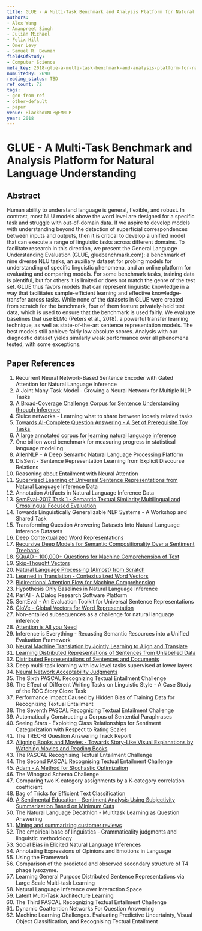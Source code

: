 ```yaml
---
title: GLUE - A Multi-Task Benchmark and Analysis Platform for Natural Language Understanding
authors:
- Alex Wang
- Amanpreet Singh
- Julian Michael
- Felix Hill
- Omer Levy
- Samuel R. Bowman
fieldsOfStudy:
- Computer Science
meta_key: 2018-glue-a-multi-task-benchmark-and-analysis-platform-for-natural-language-understanding
numCitedBy: 2690
reading_status: TBD
ref_count: 72
tags:
- gen-from-ref
- other-default
- paper
venue: BlackboxNLP@EMNLP
year: 2018
---
```


# GLUE - A Multi-Task Benchmark and Analysis Platform for Natural Language Understanding

## Abstract

Human ability to understand language is general, flexible, and robust. In contrast, most NLU models above the word level are designed for a specific task and struggle with out-of-domain data. If we aspire to develop models with understanding beyond the detection of superficial correspondences between inputs and outputs, then it is critical to develop a unified model that can execute a range of linguistic tasks across different domains. To facilitate research in this direction, we present the General Language Understanding Evaluation (GLUE, gluebenchmark.com): a benchmark of nine diverse NLU tasks, an auxiliary dataset for probing models for understanding of specific linguistic phenomena, and an online platform for evaluating and comparing models. For some benchmark tasks, training data is plentiful, but for others it is limited or does not match the genre of the test set. GLUE thus favors models that can represent linguistic knowledge in a way that facilitates sample-efficient learning and effective knowledge-transfer across tasks. While none of the datasets in GLUE were created from scratch for the benchmark, four of them feature privately-held test data, which is used to ensure that the benchmark is used fairly. We evaluate baselines that use ELMo (Peters et al., 2018), a powerful transfer learning technique, as well as state-of-the-art sentence representation models. The best models still achieve fairly low absolute scores. Analysis with our diagnostic dataset yields similarly weak performance over all phenomena tested, with some exceptions.

## Paper References

1. Recurrent Neural Network-Based Sentence Encoder with Gated Attention for Natural Language Inference
2. A Joint Many-Task Model - Growing a Neural Network for Multiple NLP Tasks
3. [A Broad-Coverage Challenge Corpus for Sentence Understanding through Inference](2018-a-broad-coverage-challenge-corpus-for-sentence-understanding-through-inference)
4. Sluice networks - Learning what to share between loosely related tasks
5. [Towards AI-Complete Question Answering - A Set of Prerequisite Toy Tasks](2016-towards-ai-complete-question-answering-a-set-of-prerequisite-toy-tasks)
6. [A large annotated corpus for learning natural language inference](2015-a-large-annotated-corpus-for-learning-natural-language-inference)
7. One billion word benchmark for measuring progress in statistical language modeling
8. AllenNLP - A Deep Semantic Natural Language Processing Platform
9. DisSent - Sentence Representation Learning from Explicit Discourse Relations
10. Reasoning about Entailment with Neural Attention
11. [Supervised Learning of Universal Sentence Representations from Natural Language Inference Data](2017-supervised-learning-of-universal-sentence-representations-from-natural-language-inference-data)
12. Annotation Artifacts in Natural Language Inference Data
13. [SemEval-2017 Task 1 - Semantic Textual Similarity Multilingual and Crosslingual Focused Evaluation](2017-semeval-2017-task-1-semantic-textual-similarity-multilingual-and-crosslingual-focused-evaluation)
14. Towards Linguistically Generalizable NLP Systems - A Workshop and Shared Task
15. Transforming Question Answering Datasets Into Natural Language Inference Datasets
16. [Deep Contextualized Word Representations](2018-deep-contextualized-word-representations)
17. [Recursive Deep Models for Semantic Compositionality Over a Sentiment Treebank](2013-recursive-deep-models-for-semantic-compositionality-over-a-sentiment-treebank)
18. [SQuAD - 100,000+ Questions for Machine Comprehension of Text](2016-squad-100-000-questions-for-machine-comprehension-of-text)
19. [Skip-Thought Vectors](2015-skip-thought-vectors)
20. [Natural Language Processing (Almost) from Scratch](2011-natural-language-processing-almost-from-scratch)
21. [Learned in Translation - Contextualized Word Vectors](2017-learned-in-translation-contextualized-word-vectors)
22. [Bidirectional Attention Flow for Machine Comprehension](2017-bidirectional-attention-flow-for-machine-comprehension)
23. Hypothesis Only Baselines in Natural Language Inference
24. ParlAI - A Dialog Research Software Platform
25. SentEval - An Evaluation Toolkit for Universal Sentence Representations
26. [GloVe - Global Vectors for Word Representation](2014-glove-global-vectors-for-word-representation)
27. Non-entailed subsequences as a challenge for natural language inference
28. [Attention is All you Need](2017-attention-is-all-you-need.md)
29. Inference is Everything - Recasting Semantic Resources into a Unified Evaluation Framework
30. [Neural Machine Translation by Jointly Learning to Align and Translate](2015-neural-machine-translation-by-jointly-learning-to-align-and-translate)
31. [Learning Distributed Representations of Sentences from Unlabelled Data](2016-learning-distributed-representations-of-sentences-from-unlabelled-data)
32. [Distributed Representations of Sentences and Documents](2014-distributed-representations-of-sentences-and-documents)
33. Deep multi-task learning with low level tasks supervised at lower layers
34. [Neural Network Acceptability Judgments](2019-neural-network-acceptability-judgments)
35. The Sixth PASCAL Recognizing Textual Entailment Challenge
36. The Effect of Different Writing Tasks on Linguistic Style - A Case Study of the ROC Story Cloze Task
37. Performance Impact Caused by Hidden Bias of Training Data for Recognizing Textual Entailment
38. The Seventh PASCAL Recognizing Textual Entailment Challenge
39. Automatically Constructing a Corpus of Sentential Paraphrases
40. Seeing Stars - Exploiting Class Relationships for Sentiment Categorization with Respect to Rating Scales
41. The TREC-8 Question Answering Track Report
42. [Aligning Books and Movies - Towards Story-Like Visual Explanations by Watching Movies and Reading Books](2015-aligning-books-and-movies-towards-story-like-visual-explanations-by-watching-movies-and-reading-books)
43. The PASCAL Recognising Textual Entailment Challenge
44. The Second PASCAL Recognising Textual Entailment Challenge
45. [Adam - A Method for Stochastic Optimization](2015-adam-a-method-for-stochastic-optimization)
46. The Winograd Schema Challenge
47. Comparing two K-category assignments by a K-category correlation coefficient
48. Bag of Tricks for Efficient Text Classification
49. [A Sentimental Education - Sentiment Analysis Using Subjectivity Summarization Based on Minimum Cuts](2004-a-sentimental-education-sentiment-analysis-using-subjectivity-summarization-based-on-minimum-cuts)
50. The Natural Language Decathlon - Multitask Learning as Question Answering
51. [Mining and summarizing customer reviews](2004-mining-and-summarizing-customer-reviews)
52. The empirical base of linguistics - Grammaticality judgments and linguistic methodology
53. Social Bias in Elicited Natural Language Inferences
54. Annotating Expressions of Opinions and Emotions in Language
55. Using the Framework
56. Comparison of the predicted and observed secondary structure of T4 phage lysozyme.
57. Learning General Purpose Distributed Sentence Representations via Large Scale Multi-task Learning
58. Natural Language Inference over Interaction Space
59. Latent Multi-Task Architecture Learning
60. The Third PASCAL Recognizing Textual Entailment Challenge
61. Dynamic Coattention Networks For Question Answering
62. Machine Learning Challenges. Evaluating Predictive Uncertainty, Visual Object Classification, and Recognising Tectual Entailment
